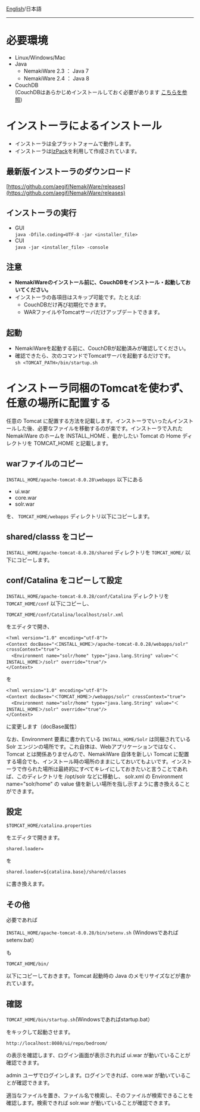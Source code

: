 [English](https://github.com/aegif/NemakiWare/wiki/Install%28NemakiWare%29)/日本語 
***
# 必要環境
- Linux/Windows/Mac
- Java
  * NemakiWare 2.3 ： Java 7
  * NemakiWare 2.4 ： Java 8
- CouchDB  
  (CouchDBはあらかじめインストールしておく必要があります [こちらを参照](https://github.com/aegif/NemakiWare/wiki/%E3%82%A4%E3%83%B3%E3%82%B9%E3%83%88%E3%83%BC%E3%83%AB%28CouchDB%29))


# インストーラによるインストール
- インストーラは全プラットフォームで動作します。
- インストーラは[IzPack](http://izpack.org/)を利用して作成されています。

## 最新版インストーラのダウンロード
[https://github.com/aegif/NemakiWare/releases](https://github.com/aegif/NemakiWare/releases)

## インストーラの実行
- GUI  
  `java -Dfile.coding=UTF-8 -jar <installer_file>`  
- CUI  
  `java -jar <installer_file> -console`  
 
## 注意
  - **NemakiWareのインストール前に、CouchDBをインストール・起動しておいてください。**  
  - インストーラの各項目はスキップ可能です。たとえば:  
    - CouchDBだけ再び初期化できます。
    - WARファイルやTomcatサーバだけアップデートできます。

## 起動
- NemakiWareを起動する前に、CouchDBが起動済みが確認してください。
- 確認できたら、次のコマンドでTomcatサーバを起動するだけです。  
  `sh <TOMCAT_PATH>/bin/startup.sh`

# インストーラ同梱のTomcatを使わず、任意の場所に配置する
任意の Tomcat に配置する方法を記載します。インストーラでいったんインストールした後、必要なファイルを移動するのが楽です。インストーラで入れた NemakiWare のホームを INSTALL_HOME 、動かしたい Tomcat の Home ディレクトリを TOMCAT_HOME と記載します。

## warファイルのコピー

`INSTALL_HOME/apache-tomcat-8.0.28\webapps`
以下にある

* ui.war
* core.war
* solr.war

を、 `TOMCAT_HOME/webapps` ディレクトリ以下にコピーします。

## shared/classs をコピー
`INSTALL_HOME/apache-tomcat-8.0.28/shared` ディレクトリを `TOMCAT_HOME/` 以下にコピーします。

## conf/Catalina をコピーして設定
`INSTALL_HOME/apache-tomcat-8.0.28/conf/Catalina` ディレクトリを `TOMCAT_HOME/conf` 以下にコピーし、

`TOMCAT_HOME/conf/Catalina/localhost/solr.xml`

をエディタで開き、

```
<?xml version="1.0" encoding="utf-8"?>
<Context docBase="＜INSTALL_HOME＞/apache-tomcat-8.0.28/webapps/solr" crossContext="true">
  <Environment name="solr/home" type="java.lang.String" value="＜INSTALL_HOME＞/solr" override="true"/>
</Context>
```
を
```
<?xml version="1.0" encoding="utf-8"?>
<Context docBase="＜TOMCAT_HOME＞/webapps/solr" crossContext="true">
  <Environment name="solr/home" type="java.lang.String" value="＜INSTALL_HOME＞/solr" override="true"/>
</Context>
```
に変更します（docBase属性）

なお、Environment 要素に書かれている `INSTALL_HOME/Solr` は同梱されている Solr エンジンの場所です。これ自体は、Webアプリケーションではなく、Tomcat とは関係ありませんので、NemakiWare 自体を新しい Tomcat に配置する場合でも、インストール時の場所のままにしておいてもよいです。インストーラで作られた場所は最終的にすべてキレイにしておきたいと言うことであれば、このディレクトリを /opt/solr などに移動し、 solr.xml の Environment name="solr/home" の value 値を新しい場所を指し示すように書き換えることができます。

## 設定
`$TOMCAT_HOME/catalina.properties`

をエディタで開きます。

`shared.loader=`

を

`shared.loader=${catalina.base}/shared/classes`

に書き換えます。

## その他

必要であれば

`INSTALL_HOME/apache-tomcat-8.0.28/bin/setenv.sh` (Windowsであればsetenv.bat）

も

`TOMCAT_HOME/bin/`

以下にコピーしておきます。Tomcat 起動時の Java のメモリサイズなどが書かれています。

## 確認
`TOMCAT_HOME/bin/startup.sh`(Windowsであればstartup.bat）

をキックして起動させます。

`http://localhost:8080/ui/repo/bedroom/`

の表示を確認します、ログイン画面が表示されれば ui.war が動いていることが確認できます。

admin ユーザでログインします。ログインできれば、core.war が動いていることが確認できます。

適当なファイルを置き、ファイル名で検索し、そのファイルが検索できることを確認します。検索できれば solr.war が動いていることが確認できます。


